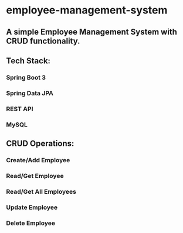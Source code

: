 # employee-management-system

## A simple Employee Management System with CRUD functionality. 

## Tech Stack:
### Spring Boot 3
### Spring Data JPA
### REST API
### MySQL

## CRUD Operations:
### Create/Add Employee
### Read/Get Employee
### Read/Get All Employees
### Update Employee
### Delete Employee
